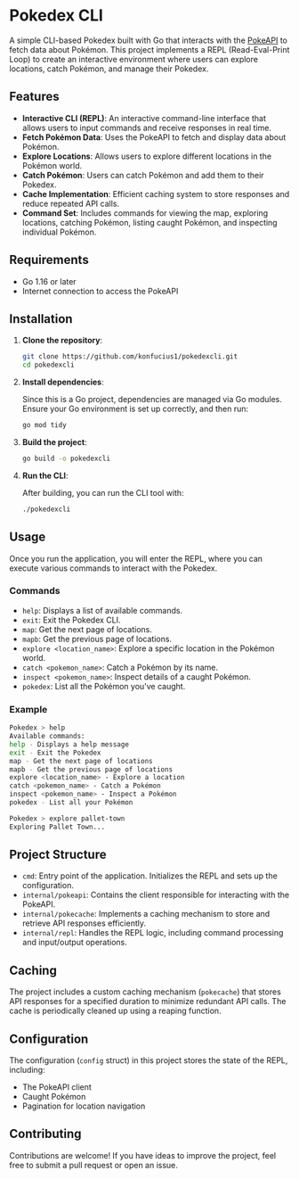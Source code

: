# Pokedex CLI

A simple CLI-based Pokedex built with Go that interacts with the [PokeAPI](https://pokeapi.co/) to fetch data about Pokémon. This project implements a REPL (Read-Eval-Print Loop) to create an interactive environment where users can explore locations, catch Pokémon, and manage their Pokedex.

## Features

- **Interactive CLI (REPL)**: An interactive command-line interface that allows users to input commands and receive responses in real time.
- **Fetch Pokémon Data**: Uses the PokeAPI to fetch and display data about Pokémon.
- **Explore Locations**: Allows users to explore different locations in the Pokémon world.
- **Catch Pokémon**: Users can catch Pokémon and add them to their Pokedex.
- **Cache Implementation**: Efficient caching system to store responses and reduce repeated API calls.
- **Command Set**: Includes commands for viewing the map, exploring locations, catching Pokémon, listing caught Pokémon, and inspecting individual Pokémon.

## Requirements

- Go 1.16 or later
- Internet connection to access the PokeAPI

## Installation

1. **Clone the repository**:

   ```bash
   git clone https://github.com/konfucius1/pokedexcli.git
   cd pokedexcli
   ```

2. **Install dependencies**:

   Since this is a Go project, dependencies are managed via Go modules. Ensure your Go environment is set up correctly, and then run:

   ```bash
   go mod tidy
   ```

3. **Build the project**:

   ```bash
   go build -o pokedexcli
   ```

4. **Run the CLI**:

   After building, you can run the CLI tool with:

   ```bash
   ./pokedexcli
   ```

## Usage

Once you run the application, you will enter the REPL, where you can execute various commands to interact with the Pokedex.

### Commands

- `help`: Displays a list of available commands.
- `exit`: Exit the Pokedex CLI.
- `map`: Get the next page of locations.
- `mapb`: Get the previous page of locations.
- `explore <location_name>`: Explore a specific location in the Pokémon world.
- `catch <pokemon_name>`: Catch a Pokémon by its name.
- `inspect <pokemon_name>`: Inspect details of a caught Pokémon.
- `pokedex`: List all the Pokémon you've caught.

### Example

```bash
Pokedex > help
Available commands:
help - Displays a help message
exit - Exit the Pokedex
map - Get the next page of locations
mapb - Get the previous page of locations
explore <location_name> - Explore a location
catch <pokemon_name> - Catch a Pokémon
inspect <pokemon_name> - Inspect a Pokémon
pokedex - List all your Pokémon

Pokedex > explore pallet-town
Exploring Pallet Town...
```

## Project Structure

- `cmd`: Entry point of the application. Initializes the REPL and sets up the configuration.
- `internal/pokeapi`: Contains the client responsible for interacting with the PokeAPI.
- `internal/pokecache`: Implements a caching mechanism to store and retrieve API responses efficiently.
- `internal/repl`: Handles the REPL logic, including command processing and input/output operations.

## Caching

The project includes a custom caching mechanism (`pokecache`) that stores API responses for a specified duration to minimize redundant API calls. The cache is periodically cleaned up using a reaping function.

## Configuration

The configuration (`config` struct) in this project stores the state of the REPL, including:
- The PokeAPI client
- Caught Pokémon
- Pagination for location navigation

## Contributing

Contributions are welcome! If you have ideas to improve the project, feel free to submit a pull request or open an issue.
